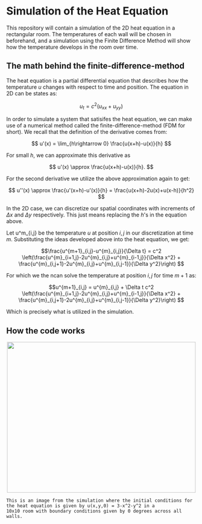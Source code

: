 # Simulation of the Heat Equation
This repository will contain a simulation of the 2D heat equation in a rectangular room. 
The temperatures of each wall will be chosen in beforehand, and a simulation using the Finite Difference Method will show how the temperature develops in the room over time.

## The math behind the finite-difference-method
The heat equation is a partial differential equation that describes how the temperature $u$ changes with respect to time and position. The equation in 2D can be states as:

$$
u_t = c^2 (u_{xx}+u_{yy})
$$

In order to simulate a system that satisifes the heat equation, we can make use of a numerical method called the finite-difference-method (FDM for short). We recall that the definition of the derivative comes from:

$$ u'(x) = \lim_{h\rightarrow 0} \frac{u(x+h)-u(x)}{h} $$

For small $h$, we can approximate this derivative as 

$$ u'(x) \approx \frac{u(x+h)-u(x)}{h}. $$

For the second derivative we utilize the above approximation again to get:

$$ u''(x) \approx \frac{u'(x+h)-u'(x)}{h} = \frac{u(x+h)-2u(x)+u(x-h)}{h^2} $$

In the 2D case, we can discretize our spatial coordinates with increments of $\Delta x$ and $\Delta y$ respectively. This just means replacing the $h$'s in the equation above.

Let u^m_{i,j} be the temperature $u$ at position $i,j$ in our discretization at time $m$. Substituting the ideas developed above into the heat equation, we get:

$$\frac{u^{m+1}_{i,j}-u^{m}_{i,j}}{\Delta t} = c^2 \left(\frac{u^{m}_{i+1,j}-2u^{m}_{i,j}+u^{m}_{i-1,j}}{\Delta x^2} + \frac{u^{m}_{i,j+1}-2u^{m}_{i,j}+u^{m}_{i,j-1}}{\Delta y^2}\right) $$

For which we the ncan solve the temperature at position $i,j$ for time $m+1$ as:

$$u^{m+1}_{i,j} = u^{m}_{i,j} + \Delta t c^2 \left(\frac{u^{m}_{i+1,j}-2u^{m}_{i,j}+u^{m}_{i-1,j}}{\Delta x^2} + \frac{u^{m}_{i,j+1}-2u^{m}_{i,j}+u^{m}_{i,j-1}}{\Delta y^2}\right) $$

Which is precisely what is utilized in the simulation. 

## How the code works

<p align="center">
    <img src="https://user-images.githubusercontent.com/121384892/215294698-77c83a8f-ed9a-4985-8e77-0414350c6bfc.png" width="500" height="400">
    
    This is an image from the simulation where the initial conditions for the heat equation is given by u(x,y,0) = 3-x^2-y^2 in a 
    10x10 room with boundary conditions given by 0 degrees across all walls.
</p>

